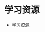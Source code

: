 # 学习资源

<!--ts-->
* [学习资源](#学习资源)

<!-- Created by https://github.com/ekalinin/github-markdown-toc -->
<!-- Added by: kuanhsiaokuo, at: Mon Jun 27 20:03:35 CST 2022 -->

<!--te-->